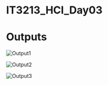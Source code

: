# IT3213_HCI_Day03

# Outputs

![Output1](https://github.com/user-attachments/assets/bc912343-34ff-4318-b4c1-8d4778a7ed22)


![Output2](https://github.com/user-attachments/assets/5f8f4007-a2d0-4f7f-ae4d-d8e005c183f9)



![Output3](https://github.com/user-attachments/assets/2801f8b9-d768-4e5c-8df5-d320f7662fd4)
